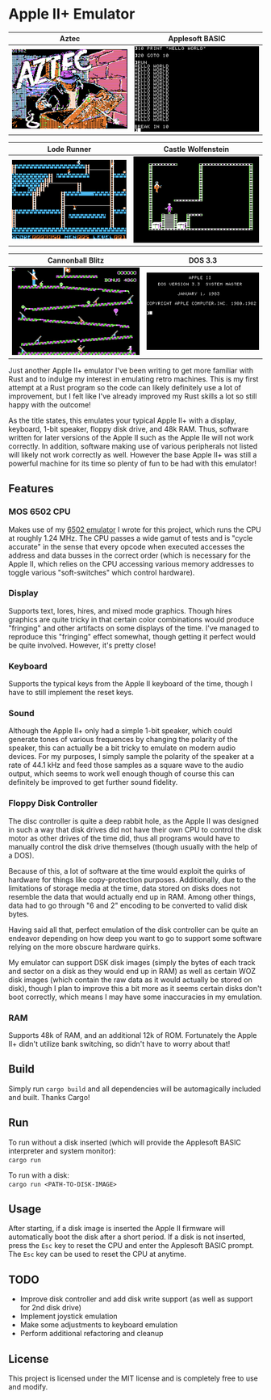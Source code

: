 # Apple II+ Emulator
|Aztec|Applesoft BASIC|
|----|------------------------------|
|<img src = "/screenshots/aztec.png?raw=true">|<img src = "/screenshots/basic.png?raw=true">|

|Lode Runner|Castle Wolfenstein|
|-------------|----|
|<img src = "/screenshots/lode_runner.png?raw=true">|<img src = "/screenshots/castle_wolfenstein.png?raw=true">|

|Cannonball Blitz|DOS 3.3|
|--------------|---------------|
|<img src = "/screenshots/cannonball_blitz.png?raw=true">|<img src = "/screenshots/dos.png?raw=true">|

Just another Apple II+ emulator I've been writing to get more familiar with Rust and to indulge my interest in emulating retro machines.
This is my first attempt at a Rust program so the code can likely definitely use a lot of improvement, but I felt like I've already improved my Rust skills a lot so still happy with the outcome!

As the title states, this emulates your typical Apple II+ with a display, keyboard, 1-bit speaker, floppy disk drive, and 48k RAM.
Thus, software written for later versions of the Apple II such as the Apple IIe will not work correctly.
In addition, software making use of various peripherals not listed will likely not work correctly as well.
However the base Apple II+ was still a powerful machine for its time so plenty of fun to be had with this emulator!

## Features
### MOS 6502 CPU
Makes use of my [6502 emulator](https://github.com/kurtjd/rust-6502) I wrote for this project, which runs the CPU at roughly 1.24 MHz.
The CPU passes a wide gamut of tests and is "cycle accurate" in the sense that every opcode when executed accesses the address and data busses in the correct order
(which is necessary for the Apple II, which relies on the CPU accessing various memory addresses to toggle various "soft-switches" which control hardware).

### Display
Supports text, lores, hires, and mixed mode graphics.
Though hires graphics are quite tricky in that certain color combinations would produce "fringing" and other artifacts on some displays of the time.
I've managed to reproduce this "fringing" effect somewhat, though getting it perfect would be quite involved. However, it's pretty close!

### Keyboard
Supports the typical keys from the Apple II keyboard of the time, though I have to still implement the reset keys.

### Sound
Although the Apple II+ only had a simple 1-bit speaker, which could generate tones of various frequences by changing the polarity of the speaker, this can actually be a bit tricky to emulate on modern audio devices.
For my purposes, I simply sample the polarity of the speaker at a rate of 44.1 kHz and feed those samples as a square wave to the audio output, which seems to work well enough though of course this can definitely be improved to get further sound fidelity.

### Floppy Disk Controller
The disc controller is quite a deep rabbit hole, as the Apple II was designed in such a way that disk drives did not have their own CPU to control the disk motor as other drives of the time did,
thus all programs would have to manually control the disk drive themselves (though usually with the help of a DOS).

Because of this, a lot of software at the time would exploit the quirks of hardware for things like copy-protection purposes.
Additionally, due to the limitations of storage media at the time, data stored on disks does not resemble the data that would actually end up in RAM. Among other things, data had to go through "6 and 2" encoding to be converted to valid disk bytes.

Having said all that, perfect emulation of the disk controller can be quite an endeavor depending on how deep you want to go to support some software relying on the more obscure hardware quirks.

My emulator can support DSK disk images (simply the bytes of each track and sector on a disk as they would end up in RAM) as well as certain WOZ disk images (which contain the raw data as it would actually be stored on disk),
though I plan to improve this a bit more as it seems certain disks don't boot correctly, which means I may have some inaccuracies in my emulation.

### RAM
Supports 48k of RAM, and an additional 12k of ROM. Fortunately the Apple II+ didn't utilize bank switching, so didn't have to worry about that!


## Build
Simply run `cargo build` and all dependencies will be automagically included and built. Thanks Cargo!

## Run
To run without a disk inserted (which will provide the Applesoft BASIC interpreter and system monitor):  
`cargo run`

To run with a disk:  
`cargo run <PATH-TO-DISK-IMAGE>`

## Usage
After starting, if a disk image is inserted the Apple II firmware will automatically boot the disk after a short period. If a disk is not inserted, press the `Esc` key to reset the CPU and enter the Applesoft BASIC prompt. The `Esc` key can be used to reset the CPU at anytime.

## TODO
* Improve disk controller and add disk write support (as well as support for 2nd disk drive)
* Implement joystick emulation
* Make some adjustments to keyboard emulation
* Perform additional refactoring and cleanup

## License
This project is licensed under the MIT license and is completely free to use and modify.
